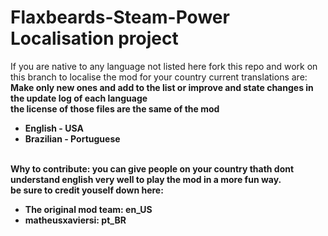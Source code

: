 Flaxbeards-Steam-Power Localisation project
======================
If you are native to any language not listed here fork this repo and work on this branch to localise the mod for your country current translations are: <br>
<b>Make only new ones and add to the list or improve and state changes in the update log of each language<br> the license of those files are the same of the mod<b/>
<ul>
<li>English - USA</li>
<li>Brazilian - Portuguese</li>
</ul>
<br>
<b>
Why to contribute:
you can give people on your country thath dont understand english very well to play the mod in a more fun way.<br>
be sure to credit youself down here:
<ul>
<li>The original mod team: en_US</li>
<li>matheusxaviersi: pt_BR</li>
</ul></b>
